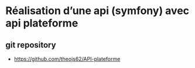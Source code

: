 # Réalisation d’une api (symfony) avec api plateforme


## git  repository

- https://github.com/theojs62/API-plateforme